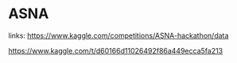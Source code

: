 # ASNA

links: https://www.kaggle.com/competitions/ASNA-hackathon/data

https://www.kaggle.com/t/d60166d11026492f86a449ecca5fa213
